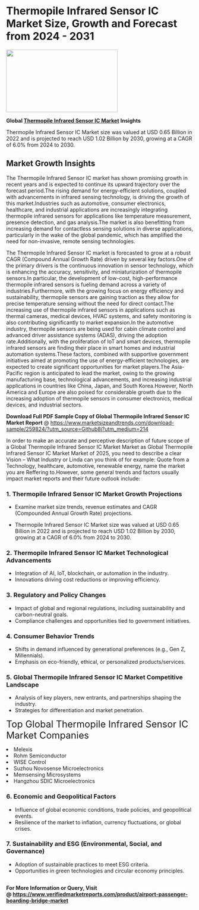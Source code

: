 <H1>Thermopile Infrared Sensor IC Market Size, Growth and Forecast from 2024 - 2031</H1><img class="aligncenter size-medium wp-image-584254" src="https://thirdeyenews.in/wp-content/uploads/2024/09/Global-Market-Research-300x168.jpeg" alt="" width="300" height="168" /><p><strong>Global&nbsp;<a href="https://www.marketsizeandtrends.com/download-sample/259824/?utm_source=Github8j?utm_medium=214">Thermopile Infrared Sensor IC Market</a> Insights</strong></p><p>Thermopile Infrared Sensor IC Market size was valued at USD 0.65 Billion in 2022 and is projected to reach USD 1.02 Billion by 2030, growing at a CAGR of 6.0% from 2024 to 2030.</p><p><h2>Market Growth Insights</h2> <p>The Thermopile Infrared Sensor IC market has shown promising growth in recent years and is expected to continue its upward trajectory over the forecast period.The rising demand for energy-efficient solutions, coupled with advancements in infrared sensing technology, is driving the growth of this market.Industries such as automotive, consumer electronics, healthcare, and industrial applications are increasingly integrating thermopile infrared sensors for applications like temperature measurement, presence detection, and gas analysis.The market is also benefitting from increasing demand for contactless sensing solutions in diverse applications, particularly in the wake of the global pandemic, which has amplified the need for non-invasive, remote sensing technologies.</p> <p>The Thermopile Infrared Sensor IC market is forecasted to grow at a robust CAGR (Compound Annual Growth Rate) driven by several key factors.One of the primary drivers is the continuous innovation in sensor technology, which is enhancing the accuracy, sensitivity, and miniaturization of thermopile sensors.In particular, the development of low-cost, high-performance thermopile infrared sensors is fueling demand across a variety of industries.Furthermore, with the growing focus on energy efficiency and sustainability, thermopile sensors are gaining traction as they allow for precise temperature sensing without the need for direct contact.The increasing use of thermopile infrared sensors in applications such as thermal cameras, medical devices, HVAC systems, and safety monitoring is also contributing significantly to market expansion.In the automotive industry, thermopile sensors are being used for cabin climate control and advanced driver assistance systems (ADAS), driving the adoption rate.Additionally, with the proliferation of IoT and smart devices, thermopile infrared sensors are finding their place in smart homes and industrial automation systems.These factors, combined with supportive government initiatives aimed at promoting the use of energy-efficient technologies, are expected to create significant opportunities for market players.The Asia-Pacific region is anticipated to lead the market, owing to the growing manufacturing base, technological advancements, and increasing industrial applications in countries like China, Japan, and South Korea.However, North America and Europe are also poised for considerable growth due to the increasing adoption of thermopile sensors in consumer electronics, medical devices, and industrial sectors.<p><span class=""><strong>Download Full PDF Sample Copy of Global Thermopile Infrared Sensor IC Market Report</strong> @ <a href="https://www.marketsizeandtrends.com/download-sample/259824/?utm_source=Github8j?utm_medium=214" target="_blank">https://www.marketsizeandtrends.com/download-sample/259824/?utm_source=Github8j?utm_medium=214</a></span></p><p>In order to make an accurate and perceptive description of future scope of a Global&nbsp;Thermopile Infrared Sensor IC Market Market as Global&nbsp;Thermopile Infrared Sensor IC Market Market of 2025, you need to describe a clear Vision &ndash; What Industry or Linda can you think of for example: Quote from a Technology, healthcare, automotive, renewable energy, name the market you are Reffering to.However, some general trends and factors usually impact market reports and their future outlook include:</p><h3>1.&nbsp;<strong>Thermopile Infrared Sensor IC Market Growth Projections</strong></h3><ul><li>Examine market size trends, revenue estimates and CAGR (Compounded Annual Growth Rate) projections.</li><li><p>Thermopile Infrared Sensor IC Market size was valued at USD 0.65 Billion in 2022 and is projected to reach USD 1.02 Billion by 2030, growing at a CAGR of 6.0% from 2024 to 2030.</p></li></ul><h3>2.&nbsp;<strong>Thermopile Infrared Sensor IC Market Technological Advancements</strong></h3><ul><li>Integration of AI, IoT, blockchain, or automation in the industry.</li><li>Innovations driving cost reductions or improving efficiency.</li></ul><h3>3.&nbsp;<strong>Regulatory and Policy Changes</strong></h3><ul><li>Impact of global and regional regulations, including sustainability and carbon-neutral goals.</li><li>Compliance challenges and opportunities tied to government initiatives.</li></ul><h3>4.&nbsp;<strong>Consumer Behavior Trends</strong></h3><ul><li>Shifts in demand influenced by generational preferences (e.g., Gen Z, Millennials).</li><li>Emphasis on eco-friendly, ethical, or personalized products/services.</li></ul><h3>5.&nbsp;<strong>Global Thermopile Infrared Sensor IC Market Competitive Landscape</strong></h3><ul><li>Analysis of key players, new entrants, and partnerships shaping the industry.</li><li>Strategies for differentiation and market penetration.</li></ul><p data-pm-slice="1 1 []"><span style="color: inherit; font-family: inherit; font-size: 25px;">Top Global Thermopile Infrared Sensor IC Market Companies</span></p><div class="" data-test-id=""><p><li>Melexis</li><li> Rohm Semiconductor</li><li> WISE Control</li><li> Suzhou Novosense Microelectronics</li><li> Memsensing Microsystems</li><li> Hangzhou SDIC Microelectronics</li></p></div><h3>6.&nbsp;<strong>Economic and Geopolitical Factors</strong></h3><ul><li>Influence of global economic conditions, trade policies, and geopolitical events.</li><li>Resilience of the market to inflation, currency fluctuations, or global crises.</li></ul><h3>7.&nbsp;<strong>Sustainability and ESG (Environmental, Social, and Governance)</strong></h3><ul><li>Adoption of sustainable practices to meet ESG criteria.</li><li>Opportunities in green technologies and circular economy principles.</li></ul><h2><strong style="font-size: 14px;">For More Information or Query, Visit @&nbsp;</strong><a style="background-color: #ffffff; font-size: 14px;" href="https://www.marketsizeandtrends.com/report/thermopile-infrared-sensor-ic-market/" target="_blank">https://www.verifiedmarketreports.com/product/airport-passenger-boarding-bridge-market</a></h2>